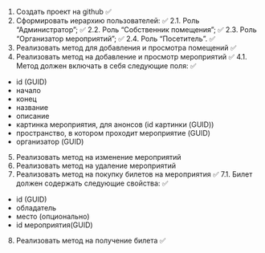 1. Создать проект на github ✅
2. Сформировать иерархию пользователей: ✅
2.1. Роль “Администратор”; ✅
2.2. Роль “Собственник помещения”; ✅
2.3. Роль “Организатор мероприятий”; ✅
2.4. Роль “Посетитель”. ✅
3. Реализовать метод для добавления и просмотра помещений ✅
4. Реализовать метод на добавление и просмотр мероприятий ✅
4.1. Метод должен включать в себя следующие поля: ✅
 - id (GUID)
 - начало
 - конец
 - название
 - описание
 - картинка мероприятия, для анонсов (id картинки (GUID))
 - пространство, в котором проходит мероприятие (GUID)
 - организатор (GUID)
5. Реализовать метод на изменение мероприятий
6. Реализовать метод на удаление мероприятий
7. Реализовать метод на покупку билетов на мероприятия ✅
7.1. Билет должен содержать следующие свойства: ✅
 - id (GUID)
 - обладатель
 - место (опционально)
 - id мероприятия(GUID)
8. Реализовать метод на получение билета ✅
